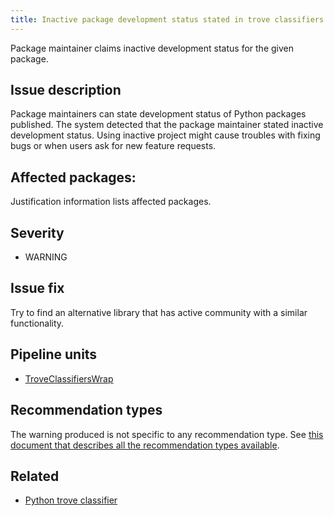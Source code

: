 ```yaml
---
title: Inactive package development status stated in trove classifiers
---
```


Package maintainer claims inactive development status for the given package.

## Issue description

Package maintainers can state development status of Python packages published.
The system detected that the package maintainer stated inactive development
status. Using inactive project might cause troubles with fixing bugs or when
users ask for new feature requests.

## Affected packages:

Justification information lists affected packages.

## Severity

 * WARNING

## Issue fix

Try to find an alternative library that has active community with a similar
functionality.

## Pipeline units

 * [TroveClassifiersWrap](https://thoth-station.ninja/docs/developers/adviser/thoth.adviser.wraps.html#thoth.adviser.wraps.TroveClassifiersWrap)

## Recommendation types

The warning produced is not specific to any recommendation type. See [this
document that describes all the recommendation types
available](http://thoth-station.ninja/recommendation-types).

## Related

 * [Python trove classifier][1]

[1]: https://pypi.org/classifiers/
